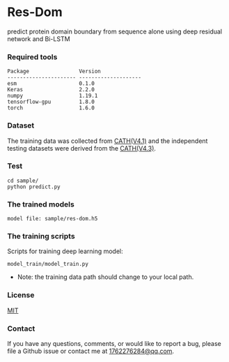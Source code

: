 # Res-Dom
predict protein domain boundary from sequence alone using deep residual network and Bi-LSTM


### Required tools

    Package                Version             
    ---------------------- --------------------
    esm                    0.1.0               
    Keras                  2.2.0               
    numpy                  1.19.1              
    tensorflow-gpu         1.8.0               
    torch                  1.6.0               
### Dataset

The training data was collected from [CATH(V4.1)](https://www.cathdb.info/wiki?id=data:index) and the independent testing datasets were derived from the [CATH(V4.3)](https://www.cathdb.info/wiki?id=data:index).

### Test 

```
cd sample/
python predict.py
```

### The trained models
    
`model file: sample/res-dom.h5`

### The training scripts

Scripts for training deep learning model: 

```
model_train/model_train.py
```
* Note: the training data path should change to your local path. 

### License
[MIT](LICENSE)

### Contact

If you have any questions, comments, or would like to report a bug, please file a Github issue or contact me at 1762276284@qq.com.